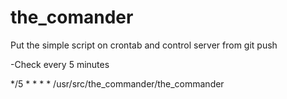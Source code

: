 # the_comander
Put the simple script on crontab and control server from git push



-Check every 5 minutes

  */5 * * * * /usr/src/the_commander/the_commander
